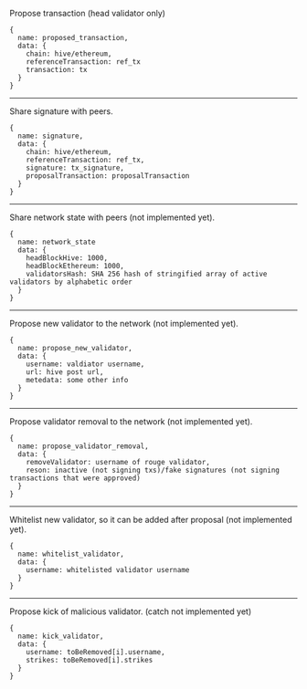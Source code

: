 Propose transaction (head validator only)

```
{
  name: proposed_transaction,
  data: {
    chain: hive/ethereum,
    referenceTransaction: ref_tx
    transaction: tx
  }
}
```

---

Share signature with peers.

```
{
  name: signature,
  data: {
    chain: hive/ethereum,
    referenceTransaction: ref_tx,
    signature: tx_signature,
    proposalTransaction: proposalTransaction
  }
}
```

---

Share network state with peers (not implemented yet).

```
{
  name: network_state
  data: {
    headBlockHive: 1000,
    headBlockEthereum: 1000,
    validatorsHash: SHA 256 hash of stringified array of active validators by alphabetic order
  }
}
```

---

Propose new validator to the network (not implemented yet).

```
{
  name: propose_new_validator,
  data: {
    username: valdiator username,
    url: hive post url,
    metedata: some other info
  }
}
```

---

Propose validator removal to the network (not implemented yet).

```
{
  name: propose_validator_removal,
  data: {
    removeValidator: username of rouge validator,
    reson: inactive (not signing txs)/fake signatures (not signing transactions that were approved)
  }
}
```

---

Whitelist new validator, so it can be added after proposal (not implemented yet).

```
{
  name: whitelist_validator,
  data: {
    username: whitelisted validator username
  }
}
```

---

Propose kick of malicious validator. (catch not implemented yet)

```
{
  name: kick_validator,
  data: {
    username: toBeRemoved[i].username,
    strikes: toBeRemoved[i].strikes
  }
}
```
